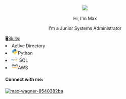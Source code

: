 <div id="header" align="center">
  <img src="https://i.giphy.com/l41YcLtmnhYyUlbfq.webp" width="200"/>
  <p>Hi, I'm Max</p>
  <p>I'm a Junior Systems Administrator</p>
  
</div>




<div ">
🖥️<u>Skills:</u>
<li>Active Directory</li>
<li><img src="https://raw.githubusercontent.com/devicons/devicon/master/icons/python/python-original.svg" alt="python" width="20" height="20"/>Python </li>
<li><img src="https://raw.githubusercontent.com/devicons/devicon/master/icons/mysql/mysql-original-wordmark.svg" alt="mysql" width="20" height="20"/> SQL</li>
<li><img src="https://raw.githubusercontent.com/devicons/devicon/master/icons/amazonwebservices/amazonwebservices-original-wordmark.svg" alt="aws" width="20" height="20"/>AWS</li>
  
</div>
<div align="center">
<h4 align="left">Connect with me:</h4>
<p align="left">
<a href="https://linkedin.com/in/max-wagner-8540382ba" target="blank"><img align="center" src="https://raw.githubusercontent.com/rahuldkjain/github-profile-readme-generator/master/src/images/icons/Social/linked-in-alt.svg" alt="max-wagner-8540382ba" height="30" width="20" /></a>
</p>
</div>
